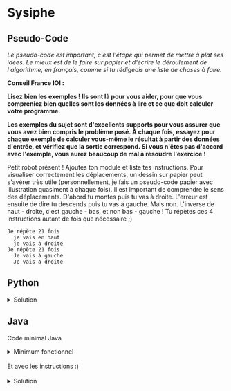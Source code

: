 # Sysiphe

## Pseudo-Code

_Le pseudo-code est important, c'est l'étape qui permet de mettre à plat ses idées. Le mieux est de le faire sur papier et d'écrire le déroulement de l'algorithme, en français, comme si tu rédigeais une liste de choses à faire._

**Conseil France IOI :**

**Lisez bien les exemples ! Ils sont là pour vous aider, pour que vous compreniez bien quelles sont les données à lire et ce que doit calculer votre programme.**

**Les exemples du sujet sont d'excellents supports pour vous assurer que vous avez bien compris le problème posé. À chaque fois, essayez pour chaque exemple de calculer vous-même le résultat à partir des données d'entrée, et vérifiez que la sortie correspond. Si vous n'êtes pas d'accord avec l'exemple, vous aurez beaucoup de mal à résoudre l'exercice !**

Petit robot présent ! Ajoutes ton module et liste tes instructions. Pour visualiser correctement les déplacements, un dessin sur papier peut s'avérer très utile (personnellement, je fais un pseudo-code papier avec illustration quasiment à chaque fois).
Il est important de comprendre le sens des déplacements. D'abord tu montes puis tu vas à droite. L'erreur est ensuite de dire tu descends puis tu vas à gauche. Mais non. L'inverse de haut - droite, c'est gauche - bas, et non bas - gauche ! Tu répètes ces 4 instructions autant de fois que nécessaire ;)

```
Je répète 21 fois
  je vais en haut
  je vais à droite
Je répète 21 fois
  Je vais à gauche
  Je vais à droite
```

## Python

<details>
  <summary>Solution</summary>

```Python

```

</details>

## Java

Code minimal Java

<details>
  <summary>Minimum fonctionnel</summary>

```Java
  class Main {
    public static void main(String[] args) {
      // ton code ici
    }
  }
```

</details>

</br>
Et avec les instructions :)
</br>
</br>

<details>
  <summary>Solution</summary>


```Java
import static algorea.Robot.*;
class Main {
   public static void main(String[] args) {
      for (int loop = 1; loop <= 21; loop = loop + 1) {
         haut();
         droite();
      }
      for (int loop = 1; loop <= 21; loop = loop + 1) {
         gauche();
         bas();
      }
   }
}
```

</details>
